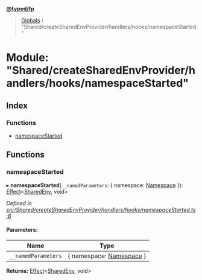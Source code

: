 **[@typed/fp](../README.md)**

> [Globals](../globals.md) / "Shared/createSharedEnvProvider/handlers/hooks/namespaceStarted"

# Module: "Shared/createSharedEnvProvider/handlers/hooks/namespaceStarted"

## Index

### Functions

* [namespaceStarted](_shared_createsharedenvprovider_handlers_hooks_namespacestarted_.md#namespacestarted)

## Functions

### namespaceStarted

▸ **namespaceStarted**(`__namedParameters`: { namespace: [Namespace](_shared_core_model_namespace_.namespace.md)  }): [Effect](_effect_effect_.effect.md)\<[SharedEnv](../interfaces/_shared_core_services_sharedenv_.sharedenv.md), void>

*Defined in [src/Shared/createSharedEnvProvider/handlers/hooks/namespaceStarted.ts:6](https://github.com/TylorS/typed-fp/blob/ac98ca1/src/Shared/createSharedEnvProvider/handlers/hooks/namespaceStarted.ts#L6)*

#### Parameters:

Name | Type |
------ | ------ |
`__namedParameters` | { namespace: [Namespace](_shared_core_model_namespace_.namespace.md)  } |

**Returns:** [Effect](_effect_effect_.effect.md)\<[SharedEnv](../interfaces/_shared_core_services_sharedenv_.sharedenv.md), void>
